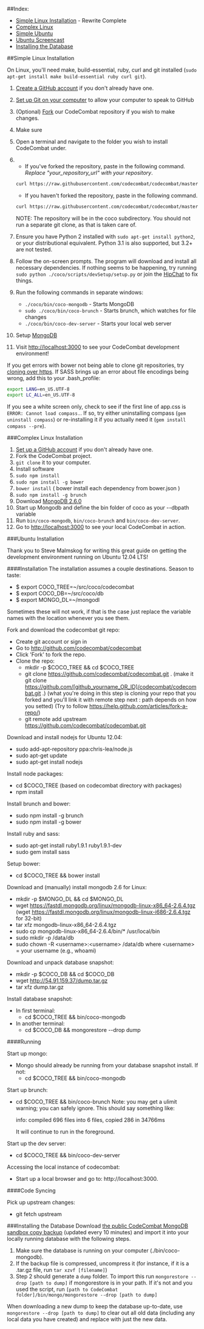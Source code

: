 ##Index:

* [Simple Linux Installation](#simple-linux-installation) - Rewrite Complete
* [Complex Linux](#complex-linux-installation)
* [Simple Ubuntu](#ubuntu-installation)
* [Ubuntu Screencast](http://youtu.be/usN85KSiWUM)
* [Installing the Database](#installing-the-database)

##Simple Linux Installation

On Linux, you'll need make, build-essential, ruby, curl and git installed (`sudo apt-get install make build-essential ruby curl git`).

1. [Create a GitHub account](https://github.com/join) if you don't already have one.
2. [Set up Git on your computer](https://help.github.com/articles/set-up-git/) to allow your computer to speak to GitHub
3. (Optional) [Fork](https://github.com/codecombat/codecombat/fork) our CodeCombat repository if you wish to make changes.
4. Make sure
5. Open a terminal and navigate to the folder you wish to install CodeCombat under.
6. * If you've forked the repository, paste in the following command.  *Replace "your_repository_url" with your repository*.

    ```bash
    curl https://raw.githubusercontent.com/codecombat/codecombat/master/scripts/devSetup/bootstrap.sh | bash -s your_repository_url
    ```
   * If you haven't forked the repository, paste in the following command.
    ```bash
    curl https://raw.githubusercontent.com/codecombat/codecombat/master/scripts/devSetup/bootstrap.sh | bash
    ```
    NOTE: The repository will be in the coco subdirectory.  You should not run a separate git clone, as that is taken care of.
7. Ensure you have Python 2 installed with `sudo apt-get install python2`, or your distributional equivalent.  Python 3.1 is also supported, but 3.2+ are not tested.
8. Follow the on-screen prompts.  The program will download and install all necessary dependencies.  If nothing seems to be happening, try running `sudo python ./coco/scripts/devSetup/setup.py` or join the [HipChat](www.hipchat.com/g3plnOKqa) to fix things.
9.  Run the following commands in separate windows:
    * `./coco/bin/coco-mongodb` - Starts MongoDB
    * `sudo ./coco/bin/coco-brunch` - Starts brunch, which watches for file changes 
    * `./coco/bin/coco-dev-server` - Starts your local web server
10. Setup [MongoDB](#installing-the-database)
11. Visit [http://localhost:3000](http://localhost:3000) to see your CodeCombat development environment!

If you get errors with bower not being able to clone git repositories, try [cloning over https](http://stackoverflow.com/questions/1722807/git-convert-git-urls-to-http-urls/11383587#11383587).  If SASS brings up an error about file encodings being wrong, add this to your .bash_profile:
```bash
export LANG=en_US.UTF-8
export LC_ALL=en_US.UTF-8
```
If you see a white screen only, check to see if the first line of app.css is `ERROR: Cannot load compass.`. If so, try either uninstalling compass (`gem uninstall compass`) or re-installing it if you actually need it (`gem install compass --pre`).

###Complex Linux Installation

1. [Set up a GitHub account](https://help.github.com/articles/set-up-git) if you don't already have one.
1. Fork the CodeCombat project.
1. `git clone` it to your computer.
1. Install software
  1. `sudo npm install`
  1. `sudo npm install -g bower`
  1. `bower install` ( bower install each dependency from bower.json )
  1. `sudo npm install -g brunch`
  1. Download [MongoDB 2.6.0](http://www.mongodb.org/downloads)
  1. Start up Mongodb and define the bin folder of coco as your --dbpath variable
1. Run `bin/coco-mongodb`, `bin/coco-brunch` and `bin/coco-dev-server`.
1. Go to [http://localhost:3000](http://localhost:3000) to see your local CodeCombat in action.

###Ubuntu Installation

Thank you to Steve Malmskog for writing this great guide on getting the development environment running on Ubuntu 12.04 LTS!

####Installation
The installation assumes a couple destinations. Season to taste:

* $ export COCO_TREE=~/src/coco/codecombat
* $ export COCO_DB=~/src/coco/db
* $ export MONGO_DL=~/mongodl

Sometimes these will not work, if that is the case just replace the variable names with the location whenever you see them.

Fork and download the codecombat git repo:
- Create git account or sign in
- Go to http://github.com/codecombat/codecombat
- Click 'Fork' to fork the repo.
- Clone the repo:
    - mkdir -p $COCO_TREE && cd $COCO_TREE
    - git clone https://github.com/codecombat/codecombat.git .
        (make it git clone https://github.com/[github_yourname_OR_ID]/codecombat/codecombat.git .)
       (what you're doing in this step is cloning your repo that you forked 
           and you'll link it with remote step next : path depends on how you setted)
         (Try to follow https://help.github.com/articles/fork-a-repo/)
    - git remote add upstream https://github.com/codecombat/codecombat.git

Download and install nodejs for Ubuntu 12.04:
- sudo add-apt-repository ppa:chris-lea/node.js
- sudo apt-get update
- sudo apt-get install nodejs

Install node packages:
- cd $COCO_TREE (based on codecombat directory with packages)
- npm install 

Install brunch and bower:
- sudo npm install -g brunch
- sudo npm install -g bower

Install ruby and sass:
- sudo apt-get install ruby1.9.1 ruby1.9.1-dev
- sudo gem install sass

Setup bower:
- cd $COCO_TREE && bower install

Download and (manually) install mongodb 2.6 for Linux:
- mkdir -p $MONGO_DL && cd $MONGO_DL
- wget https://fastdl.mongodb.org/linux/mongodb-linux-x86_64-2.6.4.tgz (wget https://fastdl.mongodb.org/linux/mongodb-linux-i686-2.6.4.tgz for 32-bit)
- tar xfz mongodb-linux-x86_64-2.6.4.tgz
- sudo cp mongodb-linux-x86_64-2.6.4/bin/* /usr/local/bin
- sudo mkdir -p /data/db
- sudo chown -R \<username\>:\<username\> /data/db
   where \<username\> = your username (e.g., whoami)

Download and unpack database snapshot:
- mkdir -p $COCO_DB && cd $COCO_DB
- wget http://54.91.159.37/dump.tar.gz
- tar xfz dump.tar.gz

Install database snapshot:
- In first terminal:
   - cd $COCO_TREE && bin/coco-mongodb
- In another terminal:
   - cd $COCO_DB && mongorestore --drop dump

####Running

Start up mongo:
- Mongo should already be running from your database snapshot install. If not:
   - cd $COCO_TREE && bin/coco-mongodb

Start up brunch:
- cd $COCO_TREE && bin/coco-brunch
   Note: you may get a ulimit warning; you can safely ignore.
   This should say something like:

   info: compiled 696 files into 6 files, copied 286 in 34766ms

   It will continue to run in the foreground.

Start up the dev server:
- cd $COCO_TREE && bin/coco-dev-server

Accessing the local instance of codecombat:
- Start up a local browser and go to: http://localhost:3000.

####Code Syncing

Pick up upstream changes:
- git fetch upstream

###Installing the Database
Download [the public CodeCombat MongoDB sandbox copy backup](http://54.91.159.37/dump.tar.gz) (updated every 10 minutes) and import it into your locally running database with the following steps. 

1. Make sure the database is running on your computer (./bin/coco-mongodb).
2. If the backup file is compressed, uncompress it (for instance, if it is a .tar.gz file, run `tar xzvf [filename]`) 
3. Step 2 should generate a `dump` folder. To import this run `mongorestore --drop [path to dump]` if mongorestore is in your path. If it's not and you used the script, run `[path to CodeCombat folder]/bin/mongo/mongorestore --drop [path to dump]`

When downloading a new dump to keep the database up-to-date, use `mongorestore --drop [path to dump]` to clear out all old data (including any local data you have created) and replace with just the new data.